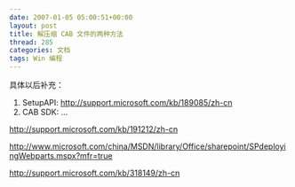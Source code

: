 ```yaml
---
date: 2007-01-05 05:00:51+00:00
layout: post
title: 解压缩 CAB 文件的两种方法
thread: 285
categories: 文档
tags: Win 编程
---
```


具体以后补充：  
1. SetupAPI: http://support.microsoft.com/kb/189085/zh-cn  
2. CAB SDK: ...  
  
  
http://support.microsoft.com/kb/191212/zh-cn  
  
http://www.microsoft.com/china/MSDN/library/Office/sharepoint/SPdeployingWebparts.mspx?mfr=true  
  
http://support.microsoft.com/kb/318149/zh-cn
